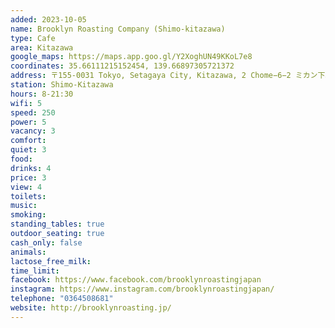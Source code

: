 ```yaml
---
added: 2023-10-05
name: Brooklyn Roasting Company (Shimo-kitazawa)
type: Cafe
area: Kitazawa
google_maps: https://maps.app.goo.gl/Y2XoghUN49KKoL7e8
coordinates: 35.66111215152454, 139.66897305721372
address: 〒155-0031 Tokyo, Setagaya City, Kitazawa, 2 Chome−6−2 ミカン下北B街区 B101
station: Shimo-Kitazawa
hours: 8-21:30
wifi: 5
speed: 250
power: 5
vacancy: 3
comfort: 
quiet: 3
food: 
drinks: 4
price: 3
view: 4
toilets: 
music: 
smoking: 
standing_tables: true
outdoor_seating: true
cash_only: false
animals: 
lactose_free_milk: 
time_limit: 
facebook: https://www.facebook.com/brooklynroastingjapan
instagram: https://www.instagram.com/brooklynroastingjapan/
telephone: "0364508681"
website: http://brooklynroasting.jp/
---
```

